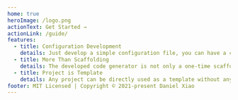```yaml
---
home: true
heroImage: /logo.png
actionText: Get Started →
actionLink: /guide/
features:
  - title: Configuration Development
    details: Just develop a simple configuration file, you can have a code generator that is much easier to use than "copy, paste and modify"
  - title: More Than Scaffolding
    details: The developed code generator is not only a one-time scaffolding tool, but it is good at generating code incrementally for the project.
  - title: Project is Template
    details: Any project can be directly used as a template without any modification. The template itself is a runnable project
footer: MIT Licensed | Copyright © 2021-present Daniel Xiao
---
```

